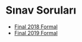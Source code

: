 # Sınav Soruları

<!--Index-->

- [Final 2018 Formal](./Final%202018%20Formal.pdf)
- [Final 2019 Formal](./Final%202019%20Formal.pdf)

<!--Index-->
